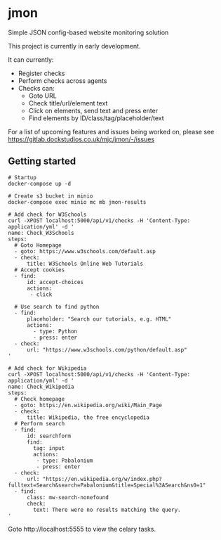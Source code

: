# jmon

Simple JSON config-based website monitoring solution

This project is currently in early development.

It can currently:
 * Register checks
 * Perform checks across agents
 * Checks can:
   * Goto URL
   * Check title/url/element text
   * Click on elements, send text and press enter
   * Find elements by ID/class/tag/placeholder/text

For a list of upcoming features and issues being worked on, please see https://gitlab.dockstudios.co.uk/mjc/jmon/-/issues

## Getting started

```
# Startup
docker-compose up -d

# Create s3 bucket in minio
docker-compose exec minio mc mb jmon-results

# Add check for W3Schools
curl -XPOST localhost:5000/api/v1/checks -H 'Content-Type: application/yml' -d '
name: Check_W3Schools
steps:
  # Goto Homepage
  - goto: https://www.w3schools.com/default.asp
  - check:
      title: W3Schools Online Web Tutorials
  # Accept cookies
  - find:
      id: accept-choices
      actions:
       - click

  # Use search to find python
  - find:
      placeholder: "Search our tutorials, e.g. HTML"
      actions:
        - type: Python
        - press: enter
  - check:
      url: "https://www.w3schools.com/python/default.asp"
'

# Add check for Wikipedia
curl -XPOST localhost:5000/api/v1/checks -H 'Content-Type: application/yml' -d '
name: Check_Wikipedia
steps:
  # Check homepage
  - goto: https://en.wikipedia.org/wiki/Main_Page
  - check:
      title: Wikipedia, the free encyclopedia
  # Perform search
  - find:
      id: searchform
      find:
        tag: input
        actions:
         - type: Pabalonium
         - press: enter
  - check:
      url: "https://en.wikipedia.org/w/index.php?fulltext=Search&search=Pabalonium&title=Special%3ASearch&ns0=1"
  - find:
      class: mw-search-nonefound
      check:
        text: There were no results matching the query.
'
```

Goto http://localhost:5555 to view the celary tasks.


